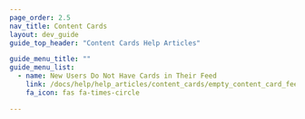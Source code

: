 ```yaml
---
page_order: 2.5
nav_title: Content Cards
layout: dev_guide
guide_top_header: "Content Cards Help Articles"

guide_menu_title: ""
guide_menu_list:
  - name: New Users Do Not Have Cards in Their Feed
    link: /docs/help/help_articles/content_cards/empty_content_card_feed/
    fa_icon: fas fa-times-circle

---
```

